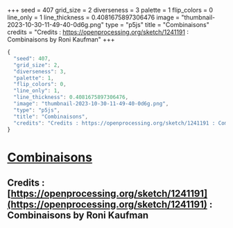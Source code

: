 +++
seed = 407
grid_size = 2
diverseness = 3
palette = 1
flip_colors = 0
line_only = 1
line_thickness = 0.4081675897306476
image = "thumbnail-2023-10-30-11-49-40-0d6g.png"
type = "p5js"
title = "Combinaisons"
credits = "Credits : https://openprocessing.org/sketch/1241191 : Combinaisons by Roni Kaufman"
+++




~~~javascript
{
  "seed": 407,
  "grid_size": 2,
  "diverseness": 3,
  "palette": 1,
  "flip_colors": 0,
  "line_only": 1,
  "line_thickness": 0.4081675897306476,
  "image": "thumbnail-2023-10-30-11-49-40-0d6g.png",
  "type": "p5js",
  "title": "Combinaisons",
  "credits": "Credits : https://openprocessing.org/sketch/1241191 : Combinaisons by Roni Kaufman"
}
~~~



# [Combinaisons](https://openprocessing.org/sketch/2066485)

## Credits : [https://openprocessing.org/sketch/1241191](https://openprocessing.org/sketch/1241191) : Combinaisons by Roni Kaufman 

